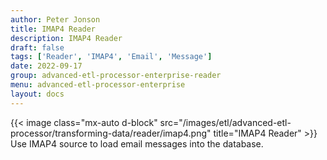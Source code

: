 ```yaml
---
author: Peter Jonson
title: IMAP4 Reader
description: IMAP4 Reader
draft: false
tags: ['Reader', 'IMAP4', 'Email', 'Message']
date: 2022-09-17
group: advanced-etl-processor-enterprise-reader
menu: advanced-etl-processor-enterprise
layout: docs
---
```


{{< image class="mx-auto d-block"  src="/images/etl/advanced-etl-processor/transforming-data/reader/imap4.png" title="IMAP4 Reader" >}}
\
Use IMAP4 source to load email messages into the database.
